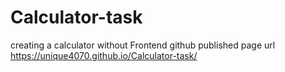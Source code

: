 # Calculator-task
creating a calculator without Frontend
github published page url https://unique4070.github.io/Calculator-task/
